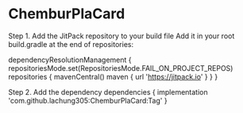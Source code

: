 # ChemburPlaCard
Step 1. Add the JitPack repository to your build file
Add it in your root build.gradle at the end of repositories:




dependencyResolutionManagement {
		repositoriesMode.set(RepositoriesMode.FAIL_ON_PROJECT_REPOS)
		repositories {
			mavenCentral()
			maven { url 'https://jitpack.io' }
		}
	}



 
Step 2. Add the dependency
dependencies {
	        implementation 'com.github.lachung305:ChemburPlaCard:Tag'
	}
